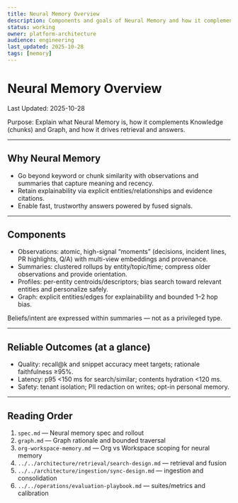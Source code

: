 ```yaml
---
title: Neural Memory Overview
description: Components and goals of Neural Memory and how it complements Knowledge and Graph
status: working
owner: platform-architecture
audience: engineering
last_updated: 2025-10-28
tags: [memory]
---
```


# Neural Memory Overview

Last Updated: 2025-10-28

Purpose: Explain what Neural Memory is, how it complements Knowledge (chunks) and Graph, and how it drives retrieval and answers.

---

## Why Neural Memory

- Go beyond keyword or chunk similarity with observations and summaries that capture meaning and recency.
- Retain explainability via explicit entities/relationships and evidence citations.
- Enable fast, trustworthy answers powered by fused signals.

---

## Components

- Observations: atomic, high-signal “moments” (decisions, incident lines, PR highlights, Q/A) with multi-view embeddings and provenance.
- Summaries: clustered rollups by entity/topic/time; compress older observations and provide orientation.
- Profiles: per-entity centroids/descriptors; bias search toward relevant entities and personalize safely.
- Graph: explicit entities/edges for explainability and bounded 1–2 hop bias.

Beliefs/intent are expressed within summaries — not as a privileged type.

---

## Reliable Outcomes (at a glance)

- Quality: recall@k and snippet accuracy meet targets; rationale faithfulness ≥95%.
- Latency: p95 <150 ms for search/similar; contents hydration <120 ms.
- Safety: tenant isolation; PII redaction on writes; opt-in personal memory.

---

## Reading Order

1) `spec.md` — Neural memory spec and rollout
2) `graph.md` — Graph rationale and bounded traversal
3) `org-workspace-memory.md` — Org vs Workspace scoping for neural memory
3) `../../architecture/retrieval/search-design.md` — retrieval and fusion
4) `../../architecture/ingestion/sync-design.md` — ingestion and consolidation
5) `../../operations/evaluation-playbook.md` — suites/metrics and calibration
